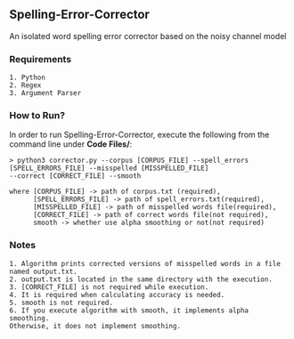 ## <div align="left"> Spelling-Error-Corrector </div>

An isolated word spelling error corrector based on the noisy channel model

### <div align="left"> Requirements </div>
```
1. Python
2. Regex
3. Argument Parser
```

### <div align="left"> How to Run? </div>

In order to run Spelling-Error-Corrector, execute the following from the command line under **Code Files/**:

```
> python3 corrector.py --corpus [CORPUS_FILE] --spell_errors [SPELL_ERRORS_FILE] --misspelled [MISSPELLED_FILE]
--correct [CORRECT_FILE] --smooth
```

```
where [CORPUS_FILE] -> path of corpus.txt (required),
      [SPELL_ERRORS_FILE] -> path of spell_errors.txt(required),
      [MISSPELLED_FILE] -> path of misspelled words file(required),
      [CORRECT_FILE] -> path of correct words file(not required),
      smooth -> whether use alpha smoothing or not(not required)
```


### <div align="left"> Notes </div>
```
1. Algorithm prints corrected versions of misspelled words in a file named output.txt.
2. output.txt is located in the same directory with the execution.
3. [CORRECT_FILE] is not required while execution.
4. It is required when calculating accuracy is needed.
5. smooth is not required.
6. If you execute algorithm with smooth, it implements alpha smoothing.
Otherwise, it does not implement smoothing.
```
